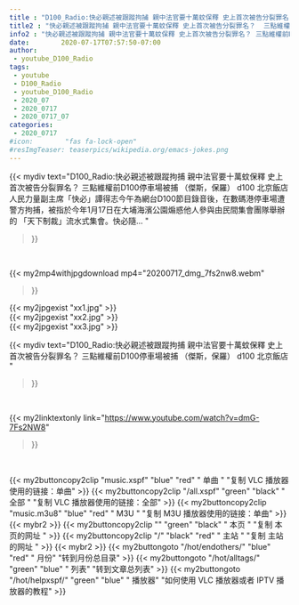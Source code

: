 ```yaml
---
title : "D100_Radio:快必親述被跟蹤拘捕 親中法官要十萬蚊保釋 史上首次被告分裂罪名？  三點維權前D100停車場被捕 （傑斯，保羅） d100 北京飯店 "
title2 : "快必親述被跟蹤拘捕 親中法官要十萬蚊保釋 史上首次被告分裂罪名？  三點維權前D100停車場被捕 （傑斯，保羅） d100 北京飯店 "
info2 : "快必親述被跟蹤拘捕 親中法官要十萬蚊保釋 史上首次被告分裂罪名？ 三點維權前D100停車場被捕 （傑斯，保羅） d100 北京飯店 人民力量副主席「快必」譚得志今午為網台D100節目錄音後，在數碼港停車場遭警方拘捕，被指於今年1月17日在大埔海濱公園煽惑他人參與由民間集會團隊舉辦的 「天下制裁」流水式集會。快必隨... "
date:        2020-07-17T07:57:50-07:00
author:
 - youtube_D100_Radio
tags:
 - youtube
 - D100_Radio
 - youtube_D100_Radio
 - 2020_07
 - 2020_0717
 - 2020_0717_07
categories:
 - 2020_0717
#icon:        "fas fa-lock-open"
#resImgTeaser: teaserpics/wikipedia.org/emacs-jokes.png
---
```


{{< mydiv text="D100_Radio:快必親述被跟蹤拘捕 親中法官要十萬蚊保釋 史上首次被告分裂罪名？ 三點維權前D100停車場被捕 （傑斯，保羅） d100 北京飯店 人民力量副主席「快必」譚得志今午為網台D100節目錄音後，在數碼港停車場遭警方拘捕，被指於今年1月17日在大埔海濱公園煽惑他人參與由民間集會團隊舉辦的 「天下制裁」流水式集會。快必隨... "
>}}
<br>


{{< my2mp4withjpgdownload mp4="20200717_dmg_7fs2nw8.webm"
>}}

{{< my2jpgexist "xx1.jpg" >}}<br>
{{< my2jpgexist "xx2.jpg" >}}<br>
{{< my2jpgexist "xx3.jpg" >}}<br>



{{< mydiv text="D100_Radio:快必親述被跟蹤拘捕 親中法官要十萬蚊保釋 史上首次被告分裂罪名？  三點維權前D100停車場被捕 （傑斯，保羅） d100 北京飯店 "
>}}
<br>

{{< my2linktextonly link="https://www.youtube.com/watch?v=dmG-7Fs2NW8"
>}}


<br>

{{< my2buttoncopy2clip "music.xspf"        "blue"   "red"    " 单曲 "  "复制 VLC 播放器使用的链接：单曲" >}} {{< my2buttoncopy2clip "/all.xspf"         "green"  "black"  " 全部 "  "复制 VLC 播放器使用的链接：全部" >}} {{< my2buttoncopy2clip "music.m3u8"        "blue"   "red"    " M3U  "    "复制 M3U 播放器使用的链接：单曲" >}} {{< mybr2 >}} {{< my2buttoncopy2clip ""                  "green"  "black"  " 本页 "    "复制 本页的网址 " >}} {{< my2buttoncopy2clip "/"                 "black"  "red"    " 主站 "    "复制 主站的网址 " >}} {{< mybr2 >}} {{< my2buttongoto      "/hot/endothers/"   "blue"   "red"    " 月份"   "转到月份总目录" >}} {{< my2buttongoto      "/hot/alltags/"     "green"  "blue"   " 列表"   "转到文章总列表" >}} {{< my2buttongoto      "/hot/helpxspf/"    "green"  "blue"   " 播放器" "如何使用 VLC 播放器或者 IPTV 播放器的教程" >}} 
